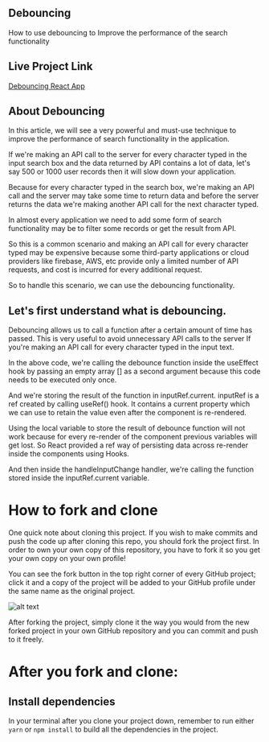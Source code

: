 ## Debouncing
How to use debouncing to Improve the performance of the search functionality

## Live Project Link
[Debouncing React App](https://debouncing-react-app.netlify.app/)

## About Debouncing

In this article, we will see a very powerful and must-use technique to improve the performance of search functionality in the application.

If we're making an API call to the server for every character typed in the input search box and the data returned by API contains a lot of data, let's say 500 or 1000 user records then it will slow down your application.

Because for every character typed in the search box, we're making an API call and the server may take some time to return data and before the server returns the data we're making another API call for the next character typed.

In almost every application we need to add some form of search functionality may be to filter some records or get the result from API.

So this is a common scenario and making an API call for every character typed may be expensive because some third-party applications or cloud providers like firebase, AWS, etc provide only a limited number of API requests, and cost is incurred for every additional request.

So to handle this scenario, we can use the debouncing functionality.

## Let's first understand what is debouncing.

Debouncing allows us to call a function after a certain amount of time has passed. This is very useful to avoid unnecessary API calls to the server If you're making an API call for every character typed in the input text.

In the above code, we're calling the debounce function inside the useEffect hook by passing an empty array [] as a second argument because this code needs to be executed only once.

And we're storing the result of the function in inputRef.current. inputRef is a ref created by calling useRef() hook. It contains a current property which we can use to retain the value even after the component is re-rendered.

Using the local variable to store the result of debounce function will not work because for every re-render of the component previous variables will get lost. So React provided a ref way of persisting data across re-render inside the components using Hooks.

And then inside the handleInputChange handler, we're calling the function stored inside the inputRef.current variable.

# How to fork and clone

One quick note about cloning this project. If you wish to make commits and push the code up after cloning this repo, you should fork the project first. In order to own your own copy of this repository, you have to fork it so you get your own copy on your own profile!

You can see the fork button in the top right corner of every GitHub project; click it and a copy of the project will be added to your GitHub profile under the same name as the original project.

![alt text](https://i.ibb.co/1YN7SJ6/Screen-Shot-2019-07-01-at-2-02-40-AM.png "image to fork button")

After forking the project, simply clone it the way you would from the new forked project in your own GitHub repository and you can commit and push to it freely.


# After you fork and clone:

## Install dependencies

In your terminal after you clone your project down, remember to run either `yarn` or `npm install` to build all the dependencies in the project.



